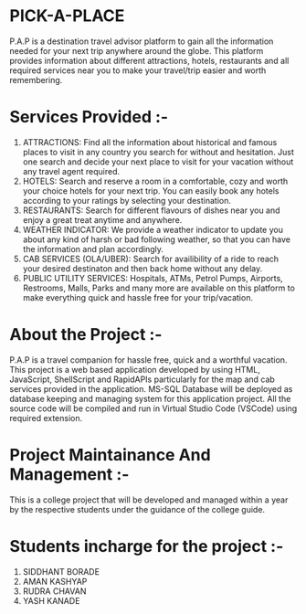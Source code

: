 # PICK-A-PLACE

P.A.P is a destination travel advisor platform to gain all the information needed for your next trip anywhere around the globe. This platform provides information about different attractions, hotels, restaurants and all required services near you to make your travel/trip easier and worth remembering.

# Services Provided :-
  
  1. ATTRACTIONS: Find all the information about historical and famous places to visit in any country you search for without and hesitation. Just one search and decide                               your next place to visit for your vacation without any travel agent required.
  2. HOTELS: Search and reserve a room in a comfortable, cozy and worth your choice hotels for your next trip. You can easily book any hotels according to your ratings by                      selecting your destination.
  3. RESTAURANTS: Search for different flavours of dishes near you and enjoy a great treat anytime and anywhere.
  4. WEATHER INDICATOR: We provide a weather indicator to update you about any kind of harsh or bad following weather, so that you can have the information and plan accordingly. 
  5. CAB SERVICES (OLA/UBER): Search for availibility of a ride to reach your desired destinaton and then back home without any delay.
  6. PUBLIC UTILITY SERVICES: Hospitals, ATMs, Petrol Pumps, Airports, Restrooms, Malls, Parks and many more are available on this platform to make everything quick and hassle                                   free for your trip/vacation.

# About the Project :-
 
 P.A.P is a travel companion for hassle free, quick and a worthful vacation. This project is a web based application developed by using HTML, JavaScript, ShellScript and RapidAPIs  particularly for the map and cab services provided in the application. MS-SQL Database will be deployed as database keeping and managing system for this application project. All the source code will be compiled and run in Virtual Studio Code (VSCode) using required extension.
 
 # Project Maintainance And Management :-
  
  This is a college project that will be developed and managed within a year by the respective students under the guidance of the college guide.
  
  # Students incharge for the project :-
 1. SIDDHANT BORADE
 2. AMAN KASHYAP
 3. RUDRA CHAVAN
 4. YASH KANADE

